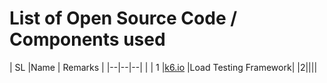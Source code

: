 # List of Open Source Code / Components used

| SL |Name  | Remarks | 
|--|--|--| |
| 1 |[k6.io](https://k6.io)  |Load Testing Framework|
|2||||

